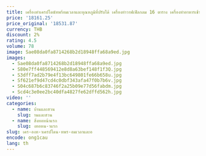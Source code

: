 ```yaml
---
title: เครื่องทําเครปโดนัทพร้อมเวลาและอุณหภูมิที่ปรับได้ เครื่องทําวาฟเฟิลกลม 16 ตาราง เครื่องทําอาหารเช้ามัลติฟังก์ชั่น
price: '18161.25'
price_original: '18531.87'
currency: THB
discount: 2%
rating: 4.5
volume: 78
image: Sae08da0fa8714268b2d18948ffa68a9ed.jpg
images:
  - Sae08da0fa8714268b2d18948ffa68a9ed.jpg
  - S80e7ff448569412e8d8a63bef148f1f3Q.jpg
  - S3dff7ad2b79e4f13bc649801fe66b658u.jpg
  - Sf621ef9d47cd4c0dbf343afa47f0b7b6v.jpg
  - S04c687b6c83746f2a25b09e77d56fabdm.jpg
  - Scd4c3e0ee2bc40dfa4827fe62dffd562h.jpg
video: ''
categories:
  - name: บ้านและสวน
    slug: านและสวน
  - name: สิ่งทอหน้าแรก
    slug: งทอหน-าแรก
slug: เคร-องท-าเครปโดน-ทพร-อมเวลาและอ
encode: ong1cau
lang: th
---
```

  